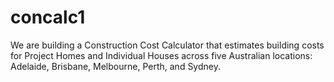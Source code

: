 # concalc1
We are building a Construction Cost Calculator that estimates building costs for Project Homes and Individual Houses across five Australian locations: Adelaide, Brisbane, Melbourne, Perth, and Sydney.
